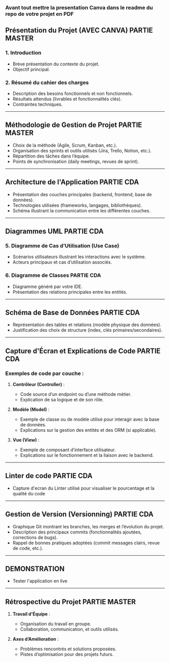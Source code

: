 ### Avant tout mettre la presentation Canva dans le readme du repo de votre projet en PDF

## **Présentation du Projet (AVEC CANVA) PARTIE MASTER**  

### **1. Introduction**
- Brève présentation du contexte du projet.  
- Objectif principal.

### **2. Résumé du cahier des charges**
- Description des besoins fonctionnels et non fonctionnels.  
- Résultats attendus (livrables et fonctionnalités clés).  
- Contraintes techniques.

---

## **Méthodologie de Gestion de Projet  PARTIE MASTER**  
- Choix de la méthode (Agile, Scrum, Kanban, etc.).  
- Organisation des sprints et outils utilisés (Jira, Trello, Notion, etc.).  
- Répartition des tâches dans l’équipe.  
- Points de synchronisation (daily meetings, revues de sprint).  

---

## **Architecture de l'Application PARTIE CDA**  
- Présentation des couches principales (backend, frontend, base de données).  
- Technologies utilisées (frameworks, langages, bibliothèques).  
- Schéma illustrant la communication entre les différentes couches.

---

## **Diagrammes UML PARTIE CDA**  
### **5. Diagramme de Cas d’Utilisation (Use Case)**  
- Scénarios utilisateurs illustrant les interactions avec le système.  
- Acteurs principaux et cas d’utilisation associés.  

### **6. Diagramme de Classes PARTIE CDA**  
- Diagramme généré par votre IDE.  
- Présentation des relations principales entre les entités.  

---

## **Schéma de Base de Données PARTIE CDA**  
- Représentation des tables et relations (modèle physique des données).  
- Justification des choix de structure (index, clés primaires/secondaires).  

---

## **Capture d'Écran et Explications de Code PARTIE CDA**  
### **Exemples de code par couche :**
1. **Contrôleur (Controller)** :  
   - Code source d’un endpoint ou d’une méthode métier.  
   - Explication de sa logique et de son rôle.
   
2. **Modèle (Model)** :  
   - Exemple de classe ou de modèle utilisé pour interagir avec la base de données.  
   - Explications sur la gestion des entités et des ORM (si applicable).  

3. **Vue (View)** :  
   - Exemple de composant d’interface utilisateur.  
   - Explications sur le fonctionnement et la liaison avec le backend.  

---
## **Linter de code PARTIE CDA**
- Capture d'ecran du Linter utilisé pour visualiser le pourcentage et la qualité du code
---

## **Gestion de Version (Versionning) PARTIE CDA**  
- Graphique Git montrant les branches, les merges et l’évolution du projet.  
- Description des principaux commits (fonctionnalités ajoutées, corrections de bugs).  
- Rappel de bonnes pratiques adoptées (commit messages clairs, revue de code, etc.).  

---
## **DEMONSTRATION** 
- Tester l'application en live 
---

## **Rétrospective du Projet  PARTIE MASTER**  
1. **Travail d'Équipe** :  
   - Organisation du travail en groupe.  
   - Collaboration, communication, et outils utilisés.  

2. **Axes d’Amélioration** :  
   - Problèmes rencontrés et solutions proposées.  
   - Pistes d’optimisation pour des projets futurs.  
